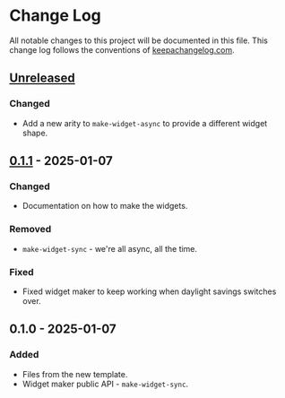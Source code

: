 # Change Log
All notable changes to this project will be documented in this file. This change log follows the conventions of [keepachangelog.com](http://keepachangelog.com/).

## [Unreleased]
### Changed
- Add a new arity to `make-widget-async` to provide a different widget shape.

## [0.1.1] - 2025-01-07
### Changed
- Documentation on how to make the widgets.

### Removed
- `make-widget-sync` - we're all async, all the time.

### Fixed
- Fixed widget maker to keep working when daylight savings switches over.

## 0.1.0 - 2025-01-07
### Added
- Files from the new template.
- Widget maker public API - `make-widget-sync`.

[Unreleased]: https://sourcehost.site/your-name/clojure-adventofcode/compare/0.1.1...HEAD
[0.1.1]: https://sourcehost.site/your-name/clojure-adventofcode/compare/0.1.0...0.1.1

